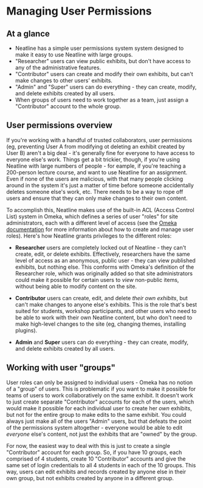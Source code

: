 # Managing User Permissions

## At a glance

  - Neatline has a simple user permissions system system designed to make it easy to use Neatline with large groups.
  - "Researcher" users can view public exhibits, but don't have access to any of the administrative features.
  - "Contributor" users can create and modify their own exhibits, but can't make changes to other users' exhibits.
  - "Admin" and "Super" users can do everything - they can create, modify, and delete exhibits created by all users.
  - When groups of users need to work together as a team, just assign a "Contributor" account to the whole group.

## User permissions overview

If you're working with a handful of trusted collaborators, user permissions (eg, preventing User A from modifying ot deleting an exhibit created by User B) aren't a big deal - it's generally fine for everyone to have access to everyone else's work. Things get a bit trickier, though, if you're using Neatline with large numbers of people - for eample, if you're teaching a 200-person lecture course, and want to use Neatline for an assignment. Even if none of the users are malicious, with that many people clicking around in the system it's just a matter of time before someone accidentally deletes someone else's work, etc. There needs to be a way to rope off users and ensure that they can only make changes to their own content.

To accomplish this, Neatline makes use of the built-in ACL (Access Control List) system in Omeka, which defines a series of user "roles" for site administrators, each with a different level of access (see the [Omeka documentation][omeka-acl] for more information about how to create and manage user roles). Here's how Neatline grants privileges to the different roles:

  - **Researcher** users are completely locked out of Neatline - they can't create, edit, or delete exhibits. Effectively, researchers have the same level of access as an anonymous, public user - they can view published exhibits, but nothing else. This conforms with Omeka's definition of the Researcher role, which was originally added so that site administrators could make it possible for certain users to _view_ non-public items, without being able to modify content on the site.

  - **Contributor** users can create, edit, and delete _their own exhibits_, but can't make changes to anyone else's exhibits. This is the role that's best suited for students, workshop participants, and other users who need to be able to work with their own Neatline content, but who don't need to make high-level changes to the site (eg, changing themes, installing plugins).

  - **Admin** and **Super** users can do everything - they can create, modify, and delete exhibits created by all users.

## Working with user "groups"

User roles can only be assigned to individual users - Omeka has no notion of a "group" of users. This is problematic if you want to make it possible for teams of users to work collaboratively on the same exhibit. It doesn't work to just create separate "Contributor" accounts for each of the users, which would make it possible for each individual user to create her _own_ exhibits, but not for the entire group to make edits to the same exhibit. You could always just make all of the users "Admin" users, but that defeats the point of the permissions system altogether - everyone would be able to edit _everyone_ else's content, not just the exhibits that are "owned" by the group.

For now, the easiest way to deal with this is just to create a single "Contributor" account for each group. So, if you have 10 groups, each comprised of 4 students, create 10 "Contributor" accounts and give the same set of login credentials to all 4 students in each of the 10 groups. This way, users can edit exhibits and records created by anyone else in their own group, but not exhibits created by anyone in a different group.


[omeka-acl]: http://omeka.org/codex/Managing_Users_2.0
